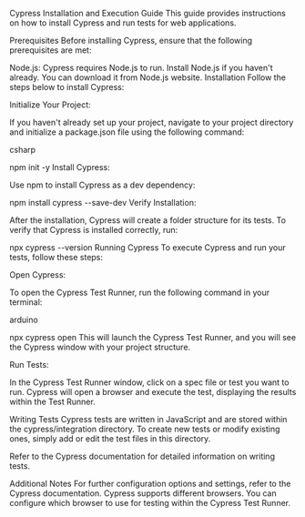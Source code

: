 Cypress Installation and Execution Guide
This guide provides instructions on how to install Cypress and run tests for web applications.

Prerequisites
Before installing Cypress, ensure that the following prerequisites are met:

Node.js: Cypress requires Node.js to run. Install Node.js if you haven't already. You can download it from Node.js website.
Installation
Follow the steps below to install Cypress:

Initialize Your Project:

If you haven't already set up your project, navigate to your project directory and initialize a package.json file using the following command:

csharp

npm init -y
Install Cypress:

Use npm to install Cypress as a dev dependency:

npm install cypress --save-dev
Verify Installation:

After the installation, Cypress will create a folder structure for its tests. To verify that Cypress is installed correctly, run:

npx cypress --version
Running Cypress
To execute Cypress and run your tests, follow these steps:

Open Cypress:

To open the Cypress Test Runner, run the following command in your terminal:

arduino

npx cypress open
This will launch the Cypress Test Runner, and you will see the Cypress window with your project structure.

Run Tests:

In the Cypress Test Runner window, click on a spec file or test you want to run. Cypress will open a browser and execute the test, displaying the results within the Test Runner.

Writing Tests
Cypress tests are written in JavaScript and are stored within the cypress/integration directory. To create new tests or modify existing ones, simply add or edit the test files in this directory.

Refer to the Cypress documentation for detailed information on writing tests.

Additional Notes
For further configuration options and settings, refer to the Cypress documentation.
Cypress supports different browsers. You can configure which browser to use for testing within the Cypress Test Runner.
